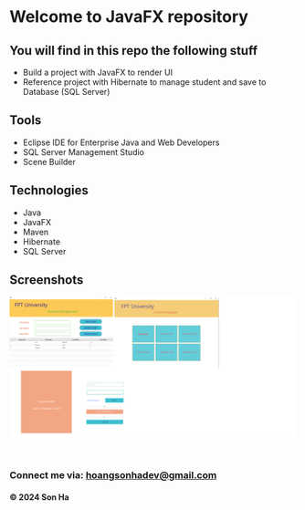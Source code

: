 # Welcome to JavaFX repository

## You will find in this repo the following stuff

- Build a project with JavaFX to render UI
- Reference project with Hibernate to manage student and save to Database (SQL Server)

## Tools

- Eclipse IDE for Enterprise Java and Web Developers
- SQL Server Management Studio
- Scene Builder

## Technologies
- Java
- JavaFX
- Maven
- Hibernate
- SQL Server


## Screenshots

![Source code and test script](https://github.com/hoangsonha/JavaFX_StudentManager/blob/main/screenshots/project.png)

<br>

### Connect me via: hoangsonhadev@gmail.com

#### &#169; 2024 Son Ha
